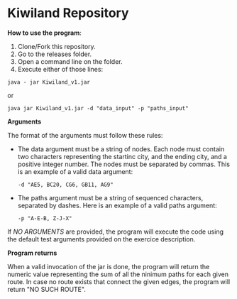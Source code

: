 # Kiwiland Repository

**How to use the program**:
 1. Clone/Fork this repository.
 2. Go to the releases folder.
 3. Open a command line on the folder.
 4. Execute either of those lines:
  ```
  java - jar Kiwiland_v1.jar
  ```
  or
  ```
  java jar Kiwiland_v1.jar -d "data_input" -p "paths_input"
  ```
 
 **Arguments**
 
 The format of the arguments must follow these rules:
  - The data argument must be a string of nodes. Each node must contain two characters representing the startinc city, and the ending city,
    and a positive integer number. The nodes must be separated by commas. This is an example of a valid data argument:
    ```
    -d "AE5, BC20, CG6, GB11, AG9"
    ```
  - The paths argument must be a string of sequenced characters, separated by dashes. Here is an example of a valid paths argument:
    ```
    -p "A-E-B, Z-J-X"
    ```
If *NO ARGUMENTS* are provided, the program will execute the code using the default test arguments provided on the exercice description.

**Program returns**

When a valid invocation of the jar is done, the program will return the numeric value representing the sum of all the ninimum paths for
each given route. In case no route exists that connect the given edges, the program will return "NO SUCH ROUTE".
